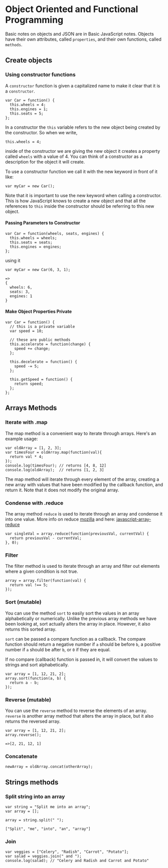 # Object Oriented and Functional Programming
Basic notes on objects and JSON are in Basic JavaScript notes. Objects have their own attributes, called `properties`, and their own functions, called `methods`.

## Create objects
### Using **constructor functions**
A `constructor` function is given a capitalized name to make it clear that it is a `constructor`.
```
var Car = function() {
  this.wheels = 4;
  this.engines = 1;
  this.seats = 5;
};
```
In a constructor the `this` variable refers to the new object being created by the constructor. So when we write,
```
this.wheels = 4;
```
inside of the constructor we are giving the new object it creates a property called `wheels` with a value of 4. You can think of a constructor as a description for the object it will create.

To use a constructor function we call it with the new keyword in front of it like:
```
var myCar = new Car();
```
Note that it is important to use the new keyword when calling a constructor. This is how JavaScript knows to create a new object and that all the references to `this` inside the constructor should be referring to this new object.

#### Passing Parameters to Constructor

```
var Car = function(wheels, seats, engines) {
  this.wheels = wheels;
  this.seats = seats;
  this.engines = engines;
};
```

using it

```
var myCar = new Car(6, 3, 1);

=>
{
  wheels: 6,
  seats: 3,
  engines: 1
}
```

#### Make Object Properties Private
```
var Car = function() {
  // this is a private variable
  var speed = 10;

  // these are public methods
  this.accelerate = function(change) {
    speed += change;
  };

  this.decelerate = function() {
    speed -= 5;
  };

  this.getSpeed = function() {
    return speed;
  };
};
```
## Arrays Methods

### Iterate with .map
The map method is a convenient way to iterate through arrays. Here's an example usage:
```
var oldArray = [1, 2, 3];
var timesFour = oldArray.map(function(val){
  return val * 4;
});
console.log(timesFour); // returns [4, 8, 12]
console.log(oldArray);  // returns [1, 2, 3]
```
The map method will iterate through every element of the array, creating a new array with values that have been modified by the callback function, and return it. Note that it does not modify the original array.

### Condense with .reduce
The array method `reduce` is used to iterate through an array and condense it into one value.
More info on reduce [mozilla](https://developer.mozilla.org/en-US/docs/Web/JavaScript/Reference/Global_Objects/Array/Reduce) and here: [javascript-array-reduce](https://www.airpair.com/javascript/javascript-array-reduce)

```
var singleVal = array.reduce(function(previousVal, currentVal) {
  return previousVal - currentVal;
}, 0);
```
### Filter
The filter method is used to iterate through an array and filter out elements where a given condition is not true.
```
array = array.filter(function(val) {
  return val !== 5;
});
```
### Sort (mutable)
You can use the method `sort` to easily sort the values in an array alphabetically or numerically. Unlike the previous array methods we have been looking at, sort actually alters the array in place. However, it also returns this sorted array.

`sort` can be passed a compare function as a callback. The compare function should return a negative number if `a` should be before `b`, a positive number if `a` should be after `b`, or `0` if they are equal.

If no compare (callback) function is passed in, it will convert the values to strings and sort alphabetically.
```
var array = [1, 12, 21, 2];
array.sort(function(a, b) {
  return a - b;
});
```

### Reverse (mutable)
You can use the `reverse` method to reverse the elements of an array. `reverse` is another array method that alters the array in place, but it also returns the reversed array.
```
var array = [1, 12, 21, 2];
array.reverse();

=>[2, 21, 12, 1]
```
### Concatenate
```
newArray = oldArray.concat(otherArray);
```

## Strings methods
### Split string into an array
```
var string = "Split me into an array";
var array = [];

array = string.split(" ");

["Split", "me", "into", "an", "array"]
```
### Join
```
var veggies = ["Celery", "Radish", "Carrot", "Potato"];
var salad = veggies.join(" and ");
console.log(salad); // "Celery and Radish and Carrot and Potato"
```
